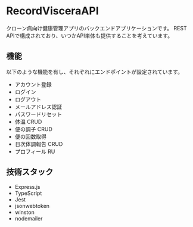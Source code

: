 # RecordVisceraAPI

クローン病向け健康管理アプリのバックエンドアプリケーションです。
REST APIで構成されており、いつかAPI単体も提供することを考えています。

## 機能

以下のような機能を有し、それぞれにエンドポイントが設定されています。

- アカウント登録
- ログイン
- ログアウト
- メールアドレス認証
- パスワードリセット
- 体温 CRUD
- 便の調子 CRUD
- 便の回数取得
- 日次体調報告 CRUD
- プロフィール RU

## 技術スタック

- Express.js
- TypeScript
- Jest
- jsonwebtoken
- winston
- nodemailer
